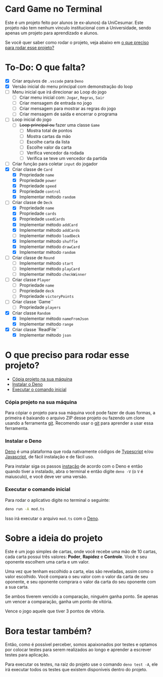 # Card Game no Terminal

Este é um projeto feito por alunos (e ex-alunos) da UniCesumar. Este projeto não tem nenhum vinculo institucional com a Universidade, sendo apenas um projeto para aprendizado e alunos.

Se você quer saber como rodar o projeto, veja abaixo em [o que preciso para rodar esse projeto?](#o-que-preciso-para-rodar-esse-projeto)

# To-Do: O que falta?

- [x] Criar arquivos de `.vscode` para `Deno`
- [x] Versão inicial do menu principal com demonstração do loop
- [ ] Menu inicial que irá direcionar ao Loop do jogo
  - [ ] Criar menu inicial com: `Jogar`, `Regras`, `Sair`
  - [ ] Criar mensagem de entrada no jogo
  - [ ] Criar mensagem para mostrar as regras do jogo
  - [ ] Criar mensagem de saída e encerrar o programa
- [ ] Loop inicial do jogo
  - [ ] ~~Loop principal ou~~ fazer uma classe `Game`
    - [ ] Mostra total de pontos
    - [ ] Mostra cartas da mão
    - [ ] Escolhe carta da lista
    - [ ] Escolhe valor da carta
    - [ ] Verifica vencedor da rodada
    - [ ] Verifica se teve um vencedor da partida
- [ ] Criar função para coletar `input` do jogador
- [x] Criar classe de `Card`
  - [x] Propriedade `name`
  - [x] Propriedade `power`
  - [x] Propriedade `speed`
  - [x] Propriedade `control`
  - [x] Implementar método `random`
- [ ] Criar classe de `Deck`
  - [x] Propriedade `name`
  - [x] Propriedade `cards`
  - [x] Propriedade `usedCards`
  - [x] Implementar método `addCard`
  - [x] Implementar método `addCards`
  - [ ] Implementar método `loadDeck`
  - [x] Implementar método `shuffle`
  - [x] Implementar método `drawCard`
  - [x] Implementar método `random`
- [ ] Criar classe de `Round`
  - [ ] Implementar método `start`
  - [ ] Implementar método `playCard`
  - [ ] Implementar método `checkWinner`
- [ ] Criar classe `Player`
  - [ ] Propriedade `name`
  - [ ] Propriedade `deck`
  - [ ] Propriedade `victoryPoints`
- [ ] Criar classe `Game``
  - [ ] Propriedade `players`
- [x] Criar classe `Random`
  - [x] Implementar método `nameFromJson`
  - [x] Implementar método `range`
- [x] Criar classe `ReadFile``
  - [x] Implementar método `json`

# O que preciso para rodar esse projeto?

- [Cópia projeto na sua máquina](#Cópia-projeto-na-sua-máquina)
- [Instalar o Deno](#Instalar-o-Deno)
- [Executar o comando inicial](#Executar-o-comando-inicial)

### Cópia projeto na sua máquina

Para cópiar o projeto para sua máquina você pode fazer de duas formas, a primeira é baixando o arquivo ZIP desse projeto ou fazendo um clone usando a ferramenta [git](https://git-scm.com/). Recomendo usar o [git](https://git-scm.com/) para aprender a usar essa ferramenta.

### Instalar o Deno

[Deno](https://deno.land) é uma plataforma que roda nativamente códigos de [Typescript](https://wikipedia.org/wiki/typescript) e/ou [Javascript](https://wikipedia.org/wiki/javascript), de fácil instalação e de fácil uso.

Para instalar siga os passos [instação](https://deno.land/#installation) de acordo com o Deno e então quando tiver a instalado, abra o terminal e então digite `deno -V` (o `V` é maiusculo), e você deve ver uma versão.

### Executar o comando inicial

Para rodar o aplicativo digite no terminal o seguinte:

```sh
deno run -A mod.ts
```

Isso irá executar o arquivo `mod.ts` com o [Deno](https://deno.land).

# Sobre a ideia do projeto

Este é um jogo simples de cartas, onde você recebe uma mão de 10 cartas, cada carta possui três valores: **Poder**, **Rapidez** e **Controle**. Você e seu oponente escolhem uma carta e um valor.

Uma vez que tenham escolhido a carta, elas são reveladas, assim como o valor escolhido. Você compara o seu valor com o valor da carta de seu oponente, e seu oponente comprara o valor da carta do seu oponente com a sua carta.

Se ambos tiverem vencido a comparação, ninguém ganha ponto. Se apenas um vencer a comparação, ganha um ponto de vitória.

Vence o jogo aquele que tiver 3 pontos de vitória.

# Bora testar também?

Então, como é possível perceber, somos apaixonados por testes e optamos por colocar testes para serem realizados ao longo e aprender a escrever testes para aplicação.

Para executar os testes, na raiz do projeto use o comando `deno test -A`, ele irá executar todos os testes que existem disponíveis dentro do projeto.